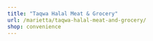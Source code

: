 ```yaml
---
title: "Taqwa Halal Meat & Grocery"
url: /marietta/taqwa-halal-meat-and-grocery/
shop: convenience
---
```

